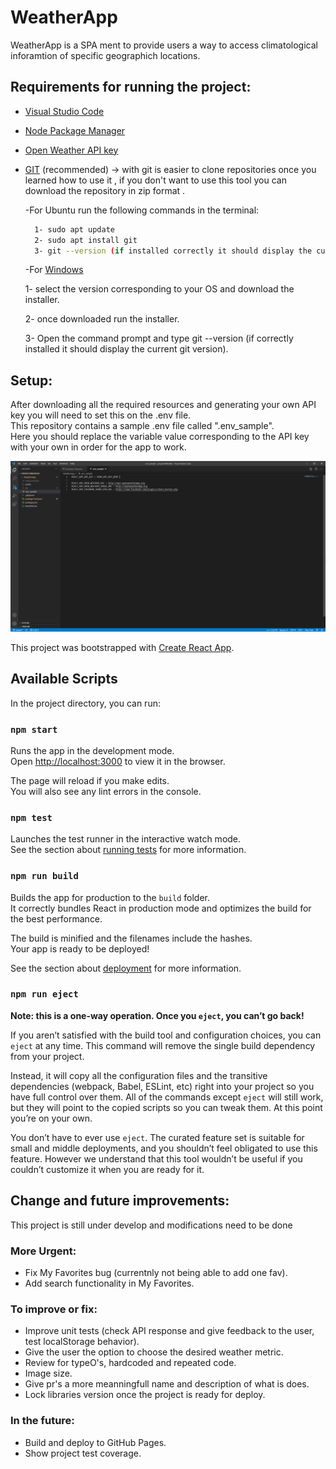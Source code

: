 # WeatherApp

WeatherApp is a SPA ment to provide users a way to access climatological inforamtion of specific geographich locations. 


## Requirements for running the project:

  * [Visual Studio Code](https://code.visualstudio.com)
  * [Node Package Manager](https://nodejs.org)
  * [Open Weather API key](https://openweathermap.org/)
  * [GIT](https://git-scm.com/) (recommended) -> with git is easier to clone repositories once you learned how to use it , if you don't want to use this tool you       can download the repository in zip format .

    -For Ubuntu run the following commands in the terminal:
    
    ```bash
      1- sudo apt update
      2- sudo apt install git
      3- git --version (if installed correctly it should display the current git version)
      ```

    -For [Windows](https://git-scm.com/download/win)
    
      1- select the version corresponding to your OS and download the installer.
      
      2- once downloaded run the installer.
      
      3- Open the command prompt and type git --version (if correctly installed it should display the current git version).
      
## Setup:

After downloading all the required resources and generating your own API key you will need to set this on the .env file.<br />
This repository contains a sample .env file called ".env_sample".<br /> 
Here you should replace the variable value corresponding to the API key with your own in order for the app to work.<br />

<img src="src/resources/setup.png">
      
      
This project was bootstrapped with [Create React App](https://github.com/facebook/create-react-app).

## Available Scripts

In the project directory, you can run:

### `npm start`

Runs the app in the development mode.<br />
Open [http://localhost:3000](http://localhost:3000) to view it in the browser.

The page will reload if you make edits.<br />
You will also see any lint errors in the console.

### `npm test`

Launches the test runner in the interactive watch mode.<br />
See the section about [running tests](https://facebook.github.io/create-react-app/docs/running-tests) for more information.

### `npm run build`

Builds the app for production to the `build` folder.<br />
It correctly bundles React in production mode and optimizes the build for the best performance.

The build is minified and the filenames include the hashes.<br />
Your app is ready to be deployed!

See the section about [deployment](https://facebook.github.io/create-react-app/docs/deployment) for more information.

### `npm run eject`

**Note: this is a one-way operation. Once you `eject`, you can’t go back!**

If you aren’t satisfied with the build tool and configuration choices, you can `eject` at any time. This command will remove the single build dependency from your project.

Instead, it will copy all the configuration files and the transitive dependencies (webpack, Babel, ESLint, etc) right into your project so you have full control over them. All of the commands except `eject` will still work, but they will point to the copied scripts so you can tweak them. At this point you’re on your own.

You don’t have to ever use `eject`. The curated feature set is suitable for small and middle deployments, and you shouldn’t feel obligated to use this feature. However we understand that this tool wouldn’t be useful if you couldn’t customize it when you are ready for it.


## Change and future improvements:

This project is still under develop and modifications need to be done

### More Urgent:

- Fix My Favorites bug (currentnly not being able to add one fav).
- Add search functionality in My Favorites.

### To improve or fix:

- Improve unit tests (check API response and give feedback to the user, test localStorage behavior).
- Give the user the option to choose the desired weather metric.
- Review for typeO's, hardcoded and repeated code.
- Image size.
- Give pr's a more meanningfull name and description of what is does.
- Lock libraries version once the project is ready for deploy.

### In the future:

- Build and deploy to GitHub Pages.
- Show project test coverage.

